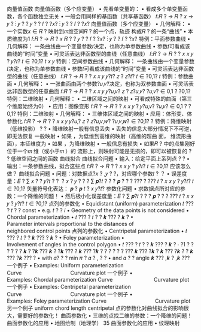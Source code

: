 向量值函数
向量值函数（多个应变量）
• 先看单变量的：
• 看成多个单变量函数，各个函数独立无关
• 一般会用同样的基函数（共享基函数）
𝑓:𝑅 ? → 𝑅 ? 𝑥 →
𝑦 ?
⋮
𝑦 ?
?
𝑦 ? ? 𝑓
? ?𝑥?
⋮
𝑦 ? ? 𝑓
? ?𝑥?
向量值函数（多个应变量）
• 几何解释：
• 一个实数𝑥 ∈ 𝑅 ? 映射到𝑚维空间𝑅 ? 的一个点，轨迹
构成𝑅 ? 的一条“曲线”
• 本质维度为1
𝑓:𝑅 ? → 𝑅 ?
𝑥
𝑅 ?
?
𝑦 ? ? 𝑓
? ?𝑥?
⋮
𝑦 ? ? 𝑓
? ?𝑥?
特例：平面参数曲线
• 几何解释：
一条曲线由一个变量参数𝑡决定，也称为单参数曲线
• 参数𝑡可看成该曲线的“时间”变量
• 可灵活表达非函数型的曲线（任意曲线）
𝑓:𝑅 ? → 𝑅 ?
? 𝑥 𝑥 𝑦 ? 𝑦?𝑡?
𝑡 ∈ ?0,1?
𝑡 𝑥
𝑦
特例：空间参数曲线
• 几何解释：
一条曲线由一个变量参数𝑡决定，也称为单参数曲线
• 参数𝑡可看成该曲线的“时间”变量
• 可灵活表达非函数型的曲线（任意曲线）
𝑓:𝑅 ? → 𝑅 ?
?
𝑥 𝑥 𝑦 𝑦?𝑡?
𝑧 ? 𝑧?𝑡?
𝑡 ∈ ?0,1?
𝑡
特例：参数曲面
• 几何解释：
• 一张曲面由两个参数?𝑢,𝑣?决定，也称为双参数曲面
• 可灵活表达非函数型的任意曲面
𝑓:𝑅 ? → 𝑅 ?
?
𝑥 𝑥 𝑦 𝑦?𝑢,𝑣?
𝑧 ? 𝑧?𝑢,𝑣?
?𝑢,𝑣? ∈ 0,1 ? ?0,1?
特例：二维映射
• 几何解释：
• 二维区域之间的映射
• 可看成特殊的曲面（第三个维度始终为0）
• 应用：图像变形
𝑓:𝑅 ? → 𝑅 ? ? 𝑥 𝑥 𝑦 ? 𝑦?𝑢,𝑣?
?𝑢,𝑣? ∈ 0,1 ? ?0,1?
特例：二维映射
• 几何解释：
• 三维体区域之间的映射
• 应用：体形变、体参数化
𝑓:𝑅 ? → 𝑅 ? ?
𝑥 𝑥 𝑦 𝑦?𝑢,?
𝑧 ? 𝑧?𝑢,𝑣,𝑤?
?𝑢,𝑣,𝑤? ∈ ?0,1? ?
特例：降维映射（低维投影）
? ?
• 降维映射一般有信息丢失
• 丢失的信息大部分情况下不可逆，即无法恢复
一般映射
• 如果 ，为低维到高维的映射（高维的超曲
面， 维流形曲面），本征维度为
• 如果 ，为降维映射
• 一般信息有损失
• 如果𝑅 ? 中的点集刚好位于一个𝑚 维（或小于𝑚 ）的
流形上，则映射可能是无损的，即可以被恢复的
? ?
低维空间之间的函数
曲线拟合
曲线拟合问题
• 输入：给定平面上系列点
? ?
• 输出：一条参数曲线，拟合这些点
𝑓:𝑅 ? → 𝑅 ?
? 𝑥 𝑥 𝑦 ? 𝑦?𝑡?
𝑡 ∈ ?0,1?
应该怎么做？
曲线拟合问题
• 问题：对数据点?𝑥 ? ,𝑦 ? ?，对应哪个参数𝑡 ? ？
• 误差度量：𝐸 ? ∑
𝑥 ? ?
𝑦?𝑡 ? ?
 ?
𝑥 ?
𝑦 ?
?
? ∑ 𝒑?𝑡 ? ? ? 𝒑 ?
? ?
???
?
???
𝑡
? 𝑥 𝑥 𝑦 ? 𝑦?𝑡?
𝑡 ∈ ?0,1?
矢量符号化表达：
𝒑 ? 𝒑 𝑡 ?
𝑥 𝑦?𝑡?
参数化问题
• 求数据点所对应的参数：一个降维的问题！
• 然后极小化误差度量：𝐸 ? ∑ 𝒑?𝑡 ? ? ? 𝒑 ?
? ?
???
𝑡
? 𝑥 𝑥 𝑦 ? 𝑦?𝑡?
𝑡 ∈ ?0,1?
点列的参数化
• Equidistant (uniform) parameterization
𝑡 ??? ? 𝑡 ? ? const
• e.g. 𝑡 ? ? 𝑖
• Geometry of the data points is not considered
• Chordal parameterization
• 𝑡 ??? ? 𝑡 ? ? 𝒌 ??? ? 𝒌 ?
• Parameter intervals proportional to the distances of
neighbored control points
点列的参数化
• Centripetal parameterization
• 𝑡 ??? ? 𝑡 ? ? 𝒌 ??? ? 𝒌 ?
• Foley parameterization
• Involvement of angles in the control polygon
• 𝑡 ??? ? 𝑡 ? ? 𝒌 ??? ? 𝒌 ? ⋅ ?1 ?
?
?
? ?
?
𝒌 ? ?𝒌 ???
𝒌 ? ?𝒌 ??? ? 𝒌 ??? ?𝒌 ?
?
?
?
? ?
???
𝒌 ??? ?𝒌 ?
𝒌 ??? ?𝒌 ? ? 𝒌 ??? ?𝒌 ???
?
• with 𝛼? ? ? min 𝜋 ? 𝛼 ? ,
?
?
• and 𝛼 ? ? angle 𝒌 ??? ,𝒌 ? ,𝒌 ???
一个例子
• Examples: Uniform parameterization
Curve                                 Curvature plot
一个例子
• Examples: Chordal parameterization
Curve                            Curvature plot
一个例子
• Examples: Centripetal parameterization
Curve                                 Curvature plot
一个例子
• Examples: Foley parameterization
Curve                                 Curvature plot
另一个例子
uniform chord length centripetal
点的参数化对曲线拟合的影响很大，需要好的参数化！
曲面参数化
• 三维的点找二维的参数：一个降维的问题！
曲面参数化的应用
• 地图绘制（地理学）
35
曲面参数化的应用
• 纹理映射

